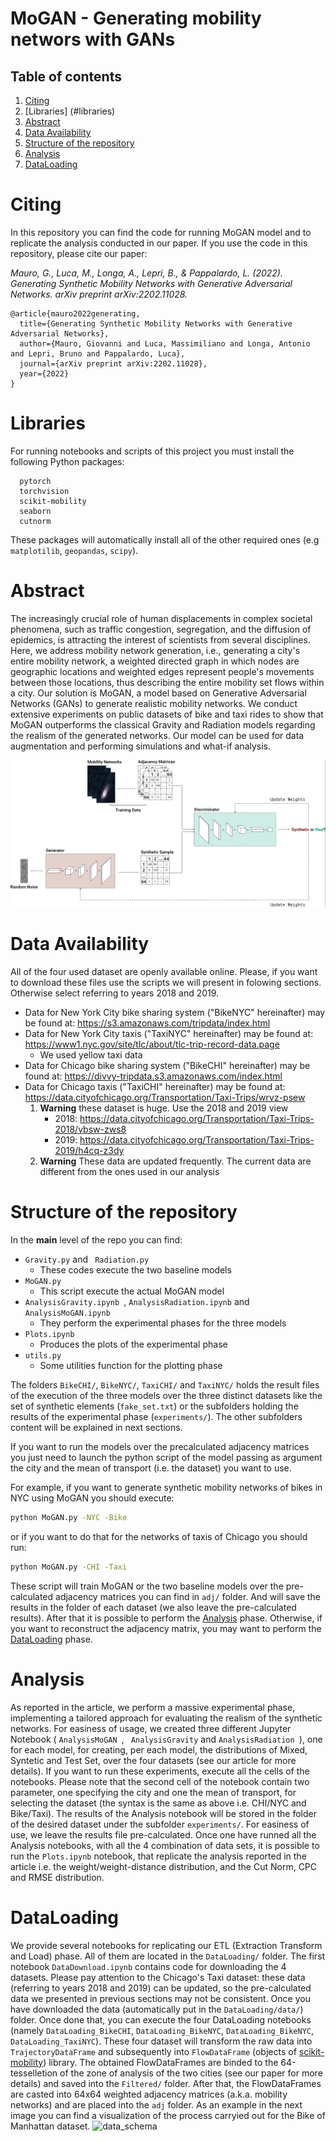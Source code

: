 # MoGAN - Generating mobility networs with GANs
## Table of contents
1. [Citing](#citing)
2. [Libraries] (#libraries)
3. [Abstract](#abstract)
4. [Data Availability](#data-availability)
5. [Structure of the repository](#structure-of-the-repository)
6. [Analysis](#analysis)
7. [DataLoading](#dataloading)


# Citing
In this repository you can find the code for running MoGAN model and to replicate the analysis conducted in our paper.
If you use the code in this repository, please cite our paper:

*Mauro, G., Luca, M., Longa, A., Lepri, B., & Pappalardo, L. (2022). Generating Synthetic Mobility Networks with Generative Adversarial Networks. arXiv preprint arXiv:2202.11028.*

```
@article{mauro2022generating,
  title={Generating Synthetic Mobility Networks with Generative Adversarial Networks},
  author={Mauro, Giovanni and Luca, Massimiliano and Longa, Antonio and Lepri, Bruno and Pappalardo, Luca},
  journal={arXiv preprint arXiv:2202.11028},
  year={2022}
}
```

# Libraries
For running notebooks and scripts of this project you must install the following Python packages:
```
  pytorch
  torchvision
  scikit-mobility
  seaborn
  cutnorm
```
These packages will automatically install all of the other required ones (e.g ```matplotilib```, ```geopandas```, ```scipy```).


# Abstract
The increasingly crucial role of human displacements in complex societal phenomena, such as traffic congestion, segregation, and the diffusion of epidemics, is attracting the interest of scientists from several disciplines.
Here, we address mobility network generation, i.e., generating a city's entire mobility network, a weighted directed graph in which nodes are geographic locations and weighted edges represent people's movements between those locations, thus describing the entire mobility set flows within a city.
Our solution is MoGAN, a model based on Generative Adversarial Networks (GANs) to generate realistic mobility networks.
We conduct extensive experiments on public datasets of bike and taxi rides to show that MoGAN outperforms the classical Gravity and Radiation models regarding the realism of the generated networks.
Our model can be used for data augmentation and performing simulations and what-if analysis.

![data_schema](https://github.com/jonpappalord/GAN-flow/blob/main/gan_schema.png?raw=true)



# Data Availability
All of the four used dataset are openly available online. Please, if you want to download these files use the scripts we will present in folowing sections. Otherwise select referring to years 2018 and 2019. 
- Data for New York City bike sharing system ("BikeNYC" hereinafter) may be found at: https://s3.amazonaws.com/tripdata/index.html
- Data for New York City taxis ("TaxiNYC" hereinafter) may be found at: https://www1.nyc.gov/site/tlc/about/tlc-trip-record-data.page
    - We used yellow taxi data
- Data for Chicago bike sharing system ("BikeCHI" hereinafter) may be found at: https://divvy-tripdata.s3.amazonaws.com/index.html
- Data for Chicago taxis ("TaxiCHI" hereinafter) may be found at: https://data.cityofchicago.org/Transportation/Taxi-Trips/wrvz-psew
    1. **Warning** these dataset is huge. Use the 2018 and 2019 view 
        - 2018: https://data.cityofchicago.org/Transportation/Taxi-Trips-2018/vbsw-zws8
        - 2019: https://data.cityofchicago.org/Transportation/Taxi-Trips-2019/h4cq-z3dy 
    2. **Warning** These data are updated frequently. The current data are different from the ones used in our analysis 


# Structure of the repository
In the **main** level of the repo you can find:
- ```Gravity.py``` and ``` Radiation.py```
    - These codes execute the two baseline models
- ```MoGAN.py```
    - This script execute the actual MoGAN model
- ```AnalysisGravity.ipynb ```, ```AnalysisRadiation.ipynb``` and ```AnalysisMoGAN.ipynb``` 
    - They perform the experimental phases for the three models
- ```Plots.ipynb``` 
    - Produces the plots of the experimental phase
- ```utils.py```
    - Some utilities function for the plotting phase 

The folders ```BikeCHI/```, ```BikeNYC/```, ```TaxiCHI/``` and ```TaxiNYC/``` holds the result files of the execution of the three models over the three distinct datasets like the set of synthetic elements (```fake_set.txt```) or the subfolders holding the results of the experimental phase (```experiments/```). The other subfolders content will be explained in next sections.

If you want to run the models over the precalculated adjacency matrices you just need to launch the python script of the model passing as argument the city and the mean of transport (i.e. the dataset) you want to use.

For example, if you want to generate synthetic mobility networks of bikes in NYC using MoGAN you should execute:
```sh
python MoGAN.py -NYC -Bike
```
or if you want to do that for the networks of taxis of Chicago you should run:
```sh
python MoGAN.py -CHI -Taxi
```
These script will train MoGAN or the two baseline models over the pre-calculated adjacency matrices you can find in ```adj/``` folder. And will save the results in the folder of each dataset (we also leave the pre-calculated results). After that it is possible to perform the [Analysis](#analysis) phase. Otherwise, if you want to reconstruct the adjacency matrix, you may want to perform the [DataLoading](#dataloading) phase.

    

# Analysis 
As reported in the article, we perform a massive experimental phase, implementing a tailored approach for evaluating the realism of the synthetic networks. For easiness of usage, we created three different Jupyter Notebook ( ```AnalysisMoGAN ```,  ``` AnalysisGravity``` and  ```AnalysisRadiation ```), one for each model, for creating, per each model, the distributions of Mixed, Syntetic and Test Set, over the four datasets (see our article for more details). If you want to run these experiments, execute all the cells of the notebooks. Please note that the second cell of the notebook contain two parameter, one specifying the city and one the mean of transport, for selecting the dataset (the syntax is the same as above i.e. CHI/NYC and Bike/Taxi). The results of the Analysis notebook will be stored in the folder of the desired dataset under the subfolder ```experiments/```. For easiness of use, we leave the results file pre-calculated.
Once one have runned all the Analysis notebooks, with all the 4 combination of data sets, it is possible to run the ```Plots.ipynb``` notebook, that replicate the analysis reported in the article i.e. the weight/weight-distance distribution, and the Cut Norm, CPC and RMSE distribution.


# DataLoading 
We provide several notebooks for replicating our ETL (Extraction Transform and Load) phase. All of them are located in the ```DataLoading/``` folder. The first notebook ```DataDownload.ipynb``` contains code for downloading the 4 datasets. Please pay attention to the Chicago's Taxi dataset: these data (referring to years 2018 and 2019) can be updated, so the pre-calculated data we presented in previous sections may not be consistent. Once you have downloaded the data (automatically put in the ```DataLoading/data/```) folder. Once done that, you can execute the four DataLoading notebooks (namely ```DataLoading_BikeCHI```, ```DataLoading_BikeNYC```, ```DataLoading_BikeNYC```, ```DataLoading_TaxiNYC```). These four dataset will transform the raw data into ```TrajectoryDataFrame``` and subsequently into ```FlowDataFrame``` (objects of [scikit-mobility](https://github.com/scikit-mobility/scikit-mobility)) library. The obtained FlowDataFrames are binded to the 64-tesselletion of the zone of analysis of the two cities (see our paper for more details) and saved into the ```Filtered/``` folder. After that, the FlowDataFrames are casted into 64x64 weighted adjacency matrices (a.k.a. mobility networks) and are placed into the 
```adj``` folder. As an example in the next image you can find a visualization of the process carryied out for the Bike of Manhattan dataset.
![data_schema](https://github.com/jonpappalord/GAN-flow/blob/main/dataload.png?raw=true)



